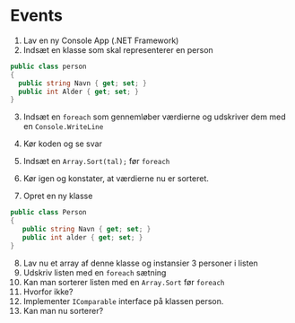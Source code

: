 # Events

1. Lav en ny Console App (.NET Framework)
2. Indsæt en klasse som skal representerer en person
```c#
public class person
{
  public string Navn { get; set; }
  public int Alder { get; set; }
}
```
3. Indsæt en `foreach` som gennemløber værdierne og udskriver dem med en `Console.WriteLine`
4. Kør koden og se svar
5. Indsæt en `Array.Sort(tal);` før `foreach`
6. Kør igen og konstater, at værdierne nu er sorteret.

7. Opret en ny klasse 
```c#
public class Person
{
   public string Navn { get; set; }
   public int alder { get; set; }
}
```
8. Lav nu et array af denne klasse og instansier 3 personer i listen
9. Udskriv listen med en `foreach` sætning
10. Kan man sorterer listen med en `Array.Sort` før `foreach`
11. Hvorfor ikke?
12. Implementer `IComparable` interface på klassen person.
13. Kan man nu sorterer?
